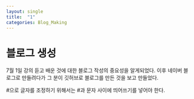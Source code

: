 ```yaml
---
layout: single
title:  "1"
categories: Blog_Making
---
```


# 블로그 생성

7월 1일 강의 듣고 배운 것에 대한 블로그 작성의 중요성을 알게되었다.
이후 네이버 블로그로 만들려다가 그 분이 깃허브로 블로그를 만든 것을 보고 만들었다.

#으로 글자를 조정하기 위해서는 #과 문자 사이에 띄어쓰기를 넣어야 한다.

